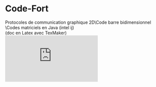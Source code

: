 # Code-Fort
Protocoles de communication graphique 2D\Code barre  bidimensionnel \Codes matriciels en Java (intel ij)
</br>
(doc en Latex avec TexMaker)
</br>
![QrCode.pdf](https://github.com/ardelain/Code-Fort/blob/master/ressources/QrCode.pdf)
</br>
